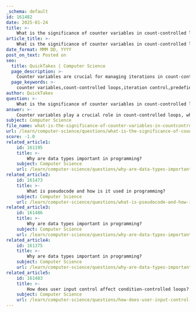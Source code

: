 ```yaml
---
_schema: default
id: 161482
date: 2025-01-24
title: >-
    What is the significance of counter variables in count-controlled loops?
article_title: >-
    What is the significance of counter variables in count-controlled loops?
date_format: MMM DD, YYYY
post_on_text: Posted on
seo:
  title: QuickTakes | Computer Science
  page_description: >-
    Counter variables are crucial for managing iterations in count-controlled loops, allowing for controlled execution, predefined iterations, data manipulation, and preventing infinite loops.
  page_keywords: >-
    counter variables,count-controlled loops,iteration control,predefined iterations,termination condition,data manipulation,scope management,precision in control
author: QuickTakes
question: >-
    What is the significance of counter variables in count-controlled loops?
answer: >-
    Counter variables play a crucial role in count-controlled loops, which are a fundamental construct in programming. Here are the key significances of counter variables in these loops:\n\n1. **Iteration Control**: A counter variable, often referred to as a loop counter or iterator, is used to determine the number of iterations a loop will execute. It keeps track of how many times the loop has run, allowing the program to know when to terminate the loop. For example, in a `for` loop, the counter variable is typically initialized, incremented, and checked against a termination condition.\n\n2. **Predefined Iterations**: Count-controlled loops are particularly useful when the number of iterations is known beforehand. The counter variable allows the loop to execute a specific number of times, making it ideal for scenarios such as iterating over arrays or performing a fixed number of calculations.\n\n3. **Termination Condition**: The loop continues to execute until the counter variable reaches a predetermined value. This termination condition is essential for preventing infinite loops. For instance, if a loop is designed to run 10 times, the counter variable will increment with each iteration until it exceeds 10, at which point the loop will terminate.\n\n4. **Data Manipulation**: Counter variables are often used to manipulate data within the loop. For example, they can be used to access elements in an array or to accumulate results, such as summing numbers or counting occurrences of a specific value.\n\n5. **Scope Management**: In many programming languages, the scope of the counter variable is limited to the loop itself. This means that the variable is not accessible outside the loop, which helps prevent unintended side effects in the program.\n\n6. **Precision in Control**: It is recommended to use integer types for counter variables to avoid issues with floating-point precision, which can lead to inaccurate termination conditions. This ensures that the loop behaves as expected without unexpected results.\n\nIn summary, counter variables are essential for managing the flow of execution in count-controlled loops, providing a clear mechanism for determining how many times a block of code should be executed, ensuring precise control over iterations, and facilitating data manipulation within the loop.
subject: Computer Science
file_name: what-is-the-significance-of-counter-variables-in-countcontrolled-loops.md
url: /learn/computer-science/questions/what-is-the-significance-of-counter-variables-in-countcontrolled-loops
score: -1.0
related_article1:
    id: 161195
    title: >-
        Why are data types important in programming?
    subject: Computer Science
    url: /learn/computer-science/questions/why-are-data-types-important-in-programming
related_article2:
    id: 161473
    title: >-
        What is pseudocode and how is it used in programming?
    subject: Computer Science
    url: /learn/computer-science/questions/what-is-pseudocode-and-how-is-it-used-in-programming
related_article3:
    id: 161486
    title: >-
        Why are data types important in programming?
    subject: Computer Science
    url: /learn/computer-science/questions/why-are-data-types-important-in-programming
related_article4:
    id: 161375
    title: >-
        Why are data types important in programming?
    subject: Computer Science
    url: /learn/computer-science/questions/why-are-data-types-important-in-programming
related_article5:
    id: 161483
    title: >-
        How does user input control affect condition-controlled loops?
    subject: Computer Science
    url: /learn/computer-science/questions/how-does-user-input-control-affect-conditioncontrolled-loops
---
```


&nbsp;
